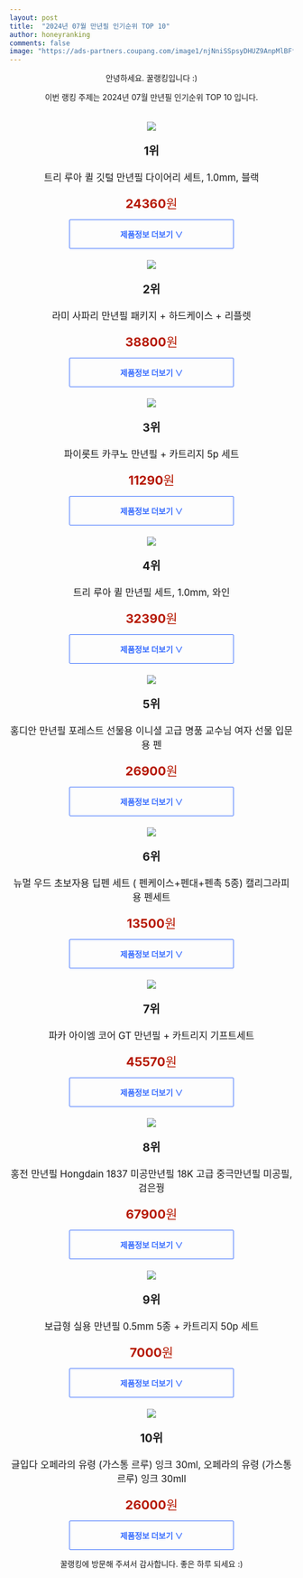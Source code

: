 ```yaml
---
layout: post
title:  "2024년 07월 만년필 인기순위 TOP 10"
author: honeyranking
comments: false
image: "https://ads-partners.coupang.com/image1/njNniSSpsyDHUZ9AnpMlBFfZgEvhMiCWl-Y33uw0ysfTswlL1KjFFh2-NSs5vuCTbcNB-8FuTrsZMSQbs0spr1dlocqpRPFTqltrZDW6_0IfL4y-FeFdwjZ3NLStCyfHaIbbJwV2IzVNJuIpjDmhy6LBkEhrFK0XwgoxgLPLqrFTm5YP_MKoiZaRh_5QEMMC_3axLly4IaoN41xd7kkcY_P0wi7AkEZbQuuVQ9Phb_ctbQ5fD8yIW0Tw9fl0C8rUH4Hr8Lsj4n4bmGoZvamOIjzIK_WagmUdUL6wMWsF"
---
```

<p style="text-align: center;">안녕하세요. 꿀랭킹입니다 :)</p>
<p style="text-align: center;">이번 랭킹 주제는 2024년 07월 만년필 인기순위 TOP 10 입니다.</p><center><img src="https://ads-partners.coupang.com/image1/njNniSSpsyDHUZ9AnpMlBFfZgEvhMiCWl-Y33uw0ysfTswlL1KjFFh2-NSs5vuCTbcNB-8FuTrsZMSQbs0spr1dlocqpRPFTqltrZDW6_0IfL4y-FeFdwjZ3NLStCyfHaIbbJwV2IzVNJuIpjDmhy6LBkEhrFK0XwgoxgLPLqrFTm5YP_MKoiZaRh_5QEMMC_3axLly4IaoN41xd7kkcY_P0wi7AkEZbQuuVQ9Phb_ctbQ5fD8yIW0Tw9fl0C8rUH4Hr8Lsj4n4bmGoZvamOIjzIK_WagmUdUL6wMWsF" style="margin-top:20px" /></center><p style="text-align: center; font-size: 20px"><b>1위</b></p><p style="text-align: center; font-size: 17px">트리 루아 퀼 깃털 만년필 다이어리 세트, 1.0mm, 블랙</p><p style="text-align: center;"><span style="color: #b61800; font-size: 22px;"><b>24360</b>원</span></p><center><a href="https://link.coupang.com/re/AFFSDP?lptag=AF3899140&subid=honeyrank&pageKey=290246684&itemId=918643138&vendorItemId=5288986803&traceid=V0-153-c30df3538c084798&clickBeacon=a7262150-488c-11ef-a17a-48f36b0e97bd%7E3&requestid=20240723094400849142361570&token=31850C%7CMIXED"><div style="font-size: 14px; display: inline-block; padding: 15px 90px; color: #346aff; border-radius: 2px; border: 1px solid #346aff; cursor: pointer;"><b>제품정보 더보기 &or;</b></div></a></center><center><img src="https://ads-partners.coupang.com/image1/dqJ6ePVB0Ot3tu3bdhh6Xy_fZ_H9V5RyYTzQhRXrz3g4iJuJv7nUoTBytWo5aSsPVCtpYd-gcQWIeIVn0tz1db8LfCvo6BYiO0DZEMntKazcs7JI1ufQaZ9ZGj5yQfahFoBHz2P-655OmFq7lXpL_FmERub-yojxHPiMUyJinJFYCa-02aKDa0u0i0kwwU47ZlJo5kpvjMnM5JMgFdHY3wDadnVtWqDwRQvo91Ky7R86VOgNO3wCWneWQsrPZzPsGdyaPsTgEqHVmMPUOh9eW5QH-hseKwkZ9g==" style="margin-top:20px" /></center><p style="text-align: center; font-size: 20px"><b>2위</b></p><p style="text-align: center; font-size: 17px">라미 사파리 만년필 패키지 + 하드케이스 + 리플렛</p><p style="text-align: center;"><span style="color: #b61800; font-size: 22px;"><b>38800</b>원</span></p><center><a href="https://link.coupang.com/re/AFFSDP?lptag=AF3899140&subid=honeyrank&pageKey=7863266273&itemId=21463190562&vendorItemId=3009228849&traceid=V0-153-f4d6a7d6371fd9ce&requestid=20240723094400849142361570&token=31850C%7CMIXED"><div style="font-size: 14px; display: inline-block; padding: 15px 90px; color: #346aff; border-radius: 2px; border: 1px solid #346aff; cursor: pointer;"><b>제품정보 더보기 &or;</b></div></a></center><center><img src="https://ads-partners.coupang.com/image1/5omMOvksT7UdJ-8k5sYhYChNjt-41GqLBZUWXmsKwTwXMBpDrfW2GeFDcGggNji-bpZuM48XG29fl0zC8kV2bMHy9_3YdfLC7YjNWOCmNH07gehM_pUSrcSWKJ4m5E9o-hJsrCOfMSDJya01bArxv1OJTwGk1N36cUta32-mK_H2xF6cqii0fDj4hYBtu_QdJV0FZYYfbJwlLWaZUfknNZhWzGzzZMAD6nbrQJZOkCE5xvO1dSLqjOGukFrZssqExQ8hkuZfB9VOH_iJiNCVMd5OGw==" style="margin-top:20px" /></center><p style="text-align: center; font-size: 20px"><b>3위</b></p><p style="text-align: center; font-size: 17px">파이롯트 카쿠노 만년필 + 카트리지 5p 세트</p><p style="text-align: center;"><span style="color: #b61800; font-size: 22px;"><b>11290</b>원</span></p><center><a href="https://link.coupang.com/re/AFFSDP?lptag=AF3899140&subid=honeyrank&pageKey=5709031684&itemId=9513459006&vendorItemId=76798247355&traceid=V0-153-da7702ac38cda0f7&requestid=20240723094400849142361570&token=31850C%7CMIXED"><div style="font-size: 14px; display: inline-block; padding: 15px 90px; color: #346aff; border-radius: 2px; border: 1px solid #346aff; cursor: pointer;"><b>제품정보 더보기 &or;</b></div></a></center><center><img src="https://ads-partners.coupang.com/image1/ub3hQUx9WfjwMUU8uZli7Q4fr7r2o9BCDppYz_LzKNTfeyBRlTGPJe90OdyNxzDiiQy8itiVn_7PswwwJyol1FEXs12eN185KqU0dFXPJrkVPPdExcs-GgulAxpR5j21FfNv9qH6AfXyQud2IuCNjtPAjKImYylAxx5OBQs5L_SHnpnD7R3KtbAkJsQH4F8GolryLQF8OZTY2Mu-HQipOT6TDviUrcgpmXoZi_fRUBme2PHCltSiTh5Odg28dv0v7cNBjlf-rpnYghp56DjUk1WHWiL2QD4eQl1tes5H" style="margin-top:20px" /></center><p style="text-align: center; font-size: 20px"><b>4위</b></p><p style="text-align: center; font-size: 17px">트리 루아 퀼 만년필 세트, 1.0mm, 와인</p><p style="text-align: center;"><span style="color: #b61800; font-size: 22px;"><b>32390</b>원</span></p><center><a href="https://link.coupang.com/re/AFFSDP?lptag=AF3899140&subid=honeyrank&pageKey=269212947&itemId=845498918&vendorItemId=5150344717&traceid=V0-153-0123c26041eb080d&clickBeacon=a7262150-488c-11ef-a3f0-98be411ceb34%7E3&requestid=20240723094400849142361570&token=31850C%7CMIXED"><div style="font-size: 14px; display: inline-block; padding: 15px 90px; color: #346aff; border-radius: 2px; border: 1px solid #346aff; cursor: pointer;"><b>제품정보 더보기 &or;</b></div></a></center><center><img src="https://ads-partners.coupang.com/image1/ElDaPB9xUILWbcnJEjmYTfHULSRqU0zmtBlz1JNNMBLA4wbqx5O1BXC4CidNr_epZWw1aF7qiFNc3bcl1hXDf1W-4SlvDq-k61txD9TtnooPQ1MAwegDQi3n-cWCAQKR4ypF-nCAQLf6Ru6Ezpd9IKvdt1qJOUYH9dc70NXTtok7sNtZqnXolAQNruuDaHlvXel60w_VbJgaDJ8luAIJjvVInVaEJ5Du1sFLuz0715y0OaRKNwpnUMpSfWa85yNlemEAd8OEtMPOfDGwSqk_w_cFPIWHPVfgp3Y5SEUGnbDt4gIs0mRjL9M=" style="margin-top:20px" /></center><p style="text-align: center; font-size: 20px"><b>5위</b></p><p style="text-align: center; font-size: 17px">홍디안 만년필 포레스트 선물용 이니셜 고급 명품 교수님 여자 선물 입문용 펜</p><p style="text-align: center;"><span style="color: #b61800; font-size: 22px;"><b>26900</b>원</span></p><center><a href="https://link.coupang.com/re/AFFSDP?lptag=AF3899140&subid=honeyrank&pageKey=6155160813&itemId=11909446698&vendorItemId=86052006149&traceid=V0-153-9a50803f13137291&requestid=20240723094400849142361570&token=31850C%7CMIXED"><div style="font-size: 14px; display: inline-block; padding: 15px 90px; color: #346aff; border-radius: 2px; border: 1px solid #346aff; cursor: pointer;"><b>제품정보 더보기 &or;</b></div></a></center><center><img src="https://ads-partners.coupang.com/image1/VfzXLXthajUia5YAVdLRWP_iX41VOxAuT7QMVjgjgtYLzXqImjKoN7Hx4Fvc7eQlI1UKVM5aDiNcB5HS0_eatseVf4bUwcSIYiI9YgwUBlOTDBfU0Jld1GE6j_4pHm2tFXwdSr1zB9Rh_TL-VCiMjp7u3Rf9Fv8m6QjxtdX1uxqirT5EDbLhqTYAik72E3mw_hC7axyekk8AtwNSu-kfTD-hv8uGpgbj-DoG3PVAjW3tgzPVC2PHUySf2Xxs3nirmmrCIbhkKVlHnAzYgftKBekZTMm5SlC_jXca7stxGd00IxZdvdKktDf2cJ7YEw==" style="margin-top:20px" /></center><p style="text-align: center; font-size: 20px"><b>6위</b></p><p style="text-align: center; font-size: 17px">뉴멀 우드 초보자용 딥펜 세트 ( 펜케이스+펜대+펜촉 5종) 캘리그라피용 펜세트</p><p style="text-align: center;"><span style="color: #b61800; font-size: 22px;"><b>13500</b>원</span></p><center><a href="https://link.coupang.com/re/AFFSDP?lptag=AF3899140&subid=honeyrank&pageKey=6418886338&itemId=13799167403&vendorItemId=81049503247&traceid=V0-153-5ba5cdf75e8f81fb&clickBeacon=a7262150-488c-11ef-a87f-3da8bc4863a5%7E3&requestid=20240723094400849142361570&token=31850C%7CMIXED"><div style="font-size: 14px; display: inline-block; padding: 15px 90px; color: #346aff; border-radius: 2px; border: 1px solid #346aff; cursor: pointer;"><b>제품정보 더보기 &or;</b></div></a></center><center><img src="https://ads-partners.coupang.com/image1/Uom2vNKRR_YACJ_7Uv37I-4cVKsxcju_6MTwuJvBTogGD9CTDvAjjtzFVdN6re_4gUKEiTG8toLDtT1aQOUhIDWbCqXVTaxakR8s_FwkgAcsoE4zU1hBlSCrByoVkZdGaNIVZdFPBqNC2dLAryuP2OFWc_PxQJgpGG8rIl-KDFHc5vJEGLitFj6M1tm2vAJf88ige6-VNJzA213qscy_j6WhZFU0ALwEBVaiQNQ_N3hoLY8CKMgHcb6_l840JcP2mN4Us_wUoBld85vUfkJA-sSccs95uj_5Rno=" style="margin-top:20px" /></center><p style="text-align: center; font-size: 20px"><b>7위</b></p><p style="text-align: center; font-size: 17px">파카 아이엠 코어 GT 만년필 + 카트리지 기프트세트</p><p style="text-align: center;"><span style="color: #b61800; font-size: 22px;"><b>45570</b>원</span></p><center><a href="https://link.coupang.com/re/AFFSDP?lptag=AF3899140&subid=honeyrank&pageKey=5156884476&itemId=7094940747&vendorItemId=74386901799&traceid=V0-153-6c6f15c114bbaa25&requestid=20240723094400849142361570&token=31850C%7CMIXED"><div style="font-size: 14px; display: inline-block; padding: 15px 90px; color: #346aff; border-radius: 2px; border: 1px solid #346aff; cursor: pointer;"><b>제품정보 더보기 &or;</b></div></a></center><center><img src="https://ads-partners.coupang.com/image1/4DqCiuWahLXGXMGQ4ITZHm5JO2_Xb-nBzR6mGe8bNzaHLXvgSJUUEbNY7sqZ-TCt3fmuOWDkk04KbEUKBTtps6KTzY9gNhEMVSFEN7fVSymiNw9KYvWfBgCV1kuC-kas9pldfef4WdZdLK2ElWKI_TpEJGFBz49ERn3IKlfD0-dnB92eObHeKcGzhm6t_YBaZtikFKWkUGwH4PYrVHuPDTvsKFd-wS0YigbZ6r9IDkEcIpFupue-ZmdvYnblnh_0hL2uydmUJdmH1XC38rFLGFVnU7SM6A32tDtixYlAFczbUDNXbRrgPDn8pIGdyS8=" style="margin-top:20px" /></center><p style="text-align: center; font-size: 20px"><b>8위</b></p><p style="text-align: center; font-size: 17px">홍전 만년필 Hongdain 1837 미공만년필 18K 고급 중극만년필 미공필, 검은꿩</p><p style="text-align: center;"><span style="color: #b61800; font-size: 22px;"><b>67900</b>원</span></p><center><a href="https://link.coupang.com/re/AFFSDP?lptag=AF3899140&subid=honeyrank&pageKey=7031147540&itemId=17352505014&vendorItemId=84522737118&traceid=V0-153-7d9250907af27cd7&clickBeacon=a7262150-488c-11ef-8921-47fbda990a0d%7E3&requestid=20240723094400849142361570&token=31850C%7CMIXED"><div style="font-size: 14px; display: inline-block; padding: 15px 90px; color: #346aff; border-radius: 2px; border: 1px solid #346aff; cursor: pointer;"><b>제품정보 더보기 &or;</b></div></a></center><center><img src="https://ads-partners.coupang.com/image1/z1uFDASuyuPxa-haz712TVIeG3faNL-DuKZEVFOlG9DA5RarBIwA4Jd6x_f0sC9WjuGNfqOYrrV84Cqt8s0x7Iv_YCNNo_P7y6SG4t2t_ACOBsxA7Q6OvBt0xFNwFzHE5v-nOg3sPHHfHAJkrCxGxbglgnWx7lF7ky4syY8NWa0aPbhzE6CdNfQHF1qkC2rr9n-sDoR-5LyW_021W_uM9oEs8_JSxrX8p6ekx6KAoe_eu-DpRSKh3nRCTA6lyIrholVB9N-kKk4q7yD8IfotpQ4jGm7pIN4BrTc=" style="margin-top:20px" /></center><p style="text-align: center; font-size: 20px"><b>9위</b></p><p style="text-align: center; font-size: 17px">보급형 실용 만년필 0.5mm 5종  + 카트리지 50p 세트</p><p style="text-align: center;"><span style="color: #b61800; font-size: 22px;"><b>7000</b>원</span></p><center><a href="https://link.coupang.com/re/AFFSDP?lptag=AF3899140&subid=honeyrank&pageKey=6375011803&itemId=13519009065&vendorItemId=80772980075&traceid=V0-153-2c433887ae8ce564&requestid=20240723094400849142361570&token=31850C%7CMIXED"><div style="font-size: 14px; display: inline-block; padding: 15px 90px; color: #346aff; border-radius: 2px; border: 1px solid #346aff; cursor: pointer;"><b>제품정보 더보기 &or;</b></div></a></center><center><img src="https://ads-partners.coupang.com/image1/RPQ5oHbkev1a6P9tRJFXWKzISwjpCxgY8TGTGqr-QiPThAg_u-OIYZjDbcFaPFcWTdbMrph3yqyalyLsCliL482YqLhHD6CvVhmw3MGQeSOQN4P1kfF5HBUad1H9rZ8A8voEqv9e809UBJyUI7W8u8kESvC2yV-wTuGfz2nnmAttj9afZ3xrYbchLdtAE5zntiTK43W2cSnq7cRReIgb4Cb5DbIGqdPTowWLnAUBi_Duc9G64rJBnz2OTlHykArCjicRQmHvzjNcr1tnqurKJB-YGJw1aFPTyXqK9TAsbNhDHvoB8HA8EwWZXA3ih8c=" style="margin-top:20px" /></center><p style="text-align: center; font-size: 20px"><b>10위</b></p><p style="text-align: center; font-size: 17px">글입다 오페라의 유령 (가스통 르루) 잉크 30ml, 오페라의 유령 (가스통 르루) 잉크 30mll</p><p style="text-align: center;"><span style="color: #b61800; font-size: 22px;"><b>26000</b>원</span></p><center><a href="https://link.coupang.com/re/AFFSDP?lptag=AF3899140&subid=honeyrank&pageKey=7193950860&itemId=18169527913&vendorItemId=88184981917&traceid=V0-153-45f14fcb58a76333&clickBeacon=a7262150-488c-11ef-a29a-37e9266922f7%7E3&requestid=20240723094400849142361570&token=31850C%7CMIXED"><div style="font-size: 14px; display: inline-block; padding: 15px 90px; color: #346aff; border-radius: 2px; border: 1px solid #346aff; cursor: pointer;"><b>제품정보 더보기 &or;</b></div></a></center><p style="text-align: center;">꿀랭킹에 방문해 주셔서 감사합니다. 좋은 하루 되세요 :)</p>